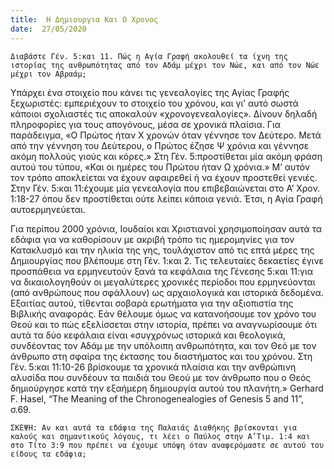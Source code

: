 ```yaml
---
title:  Η Δημιουργια Και Ο Χρονος
date:  27/05/2020
---
```


`Διαβάστε Γέν. 5:και 11. Πώς η Αγία Γραφή ακολουθεί τα ίχνη της ιστορίας της ανθρωπότητας από τον Αδάμ μέχρι τον Νώε, και από τον Νώε μέχρι τον Αβραάμ;`

Υπάρχει ένα στοιχείο που κάνει τις γενεαλογίες της Αγίας Γραφής ξεχωριστές: εμπεριέχουν το στοιχείο του χρόνου, και γι’ αυτό σωστά κάποιοι σχολιαστές τις αποκαλούν «χρονογενεαλογίες». Δίνουν δηλαδή πληροφορίες για τους απογόνους, μέσα σε χρονικά πλαίσια. Για παράδειγμα, «Ο Πρώτος ήταν Χ χρονών όταν γέννησε τον Δεύτερο. Μετά από την γέννηση του Δεύτερου, ο Πρώτος έζησε Ψ χρόνια και γέννησε ακόμη πολλούς γιούς και κόρες.» Στη Γέν. 5:προστίθεται μία ακόμη φράση αυτού του τύπου, «Και οι ημέρες του Πρώτου ήταν Ω χρόνια.» Μ’ αυτόν τον τρόπο αποκλείεται να έχουν αφαιρεθεί ή να έχουν προστεθεί γενιές. Στην Γέν. 5:και 11:έχουμε μία γενεαλογία που επιβεβαιώνεται στο Α’ Χρον. 1:18-27 όπου δεν προστίθεται ούτε λείπει κάποια γενιά. Έτσι, η Αγία Γραφή αυτοερμηνεύεται.

Για περίπου 2000 χρόνια, Ιουδαίοι και Χριστιανοί χρησιμοποίησαν αυτά τα εδάφια για να καθορίσουν με ακριβή τρόπο τις ημερομηνίες για τον Κατακλυσμό και την ηλικία της γης, τουλάχιστον από τις επτά μέρες της Δημιουργίας που βλέπουμε στη Γέν. 1:και 2. Τις τελευταίες δεκαετίες έγινε προσπάθεια να ερμηνευτούν ξανά τα κεφάλαια της Γένεσης 5:και 11:για να δικαιολογηθούν οι μεγαλύτερες χρονικές περίοδοι που ερμηνεύονται (από ανθρώπους που σφάλλουν) ως  αρχαιολογικά και ιστορικά δεδομένα. Εξαιτίας αυτού, τίθενται σοβαρά ερωτήματα για την αξιοπιστία της Βιβλικής αναφοράς. Εάν θέλουμε όμως να κατανοήσουμε τον χρόνο του Θεού και το πώς εξελίσσεται στην ιστορία, πρέπει να αναγνωρίσουμε ότι αυτά τα δύο κεφάλαια είναι «συγχρόνως ιστορικά και θεολογικά, συνδέοντας τον Αδάμ με την υπόλοιπη ανθρωπότητα, και τον Θεό με τον άνθρωπο στη σφαίρα της έκτασης του διαστήματος και του χρόνου. Στη Γέν. 5:και 11:10-26 βρίσκουμε τα χρονικά πλαίσια και την ανθρώπινη αλυσίδα που συνδέουν τα παιδιά του Θεού με τον άνθρωπο που ο Θεός δημιούργησε κατά την εξαήμερη δημιουργία αυτού του πλανήτη.» Gerhard F. Hasel, “The Meaning of the Chronogenealogies of Genesis 5 and 11”, σ.69.

`ΣΚΕΨΗ: Αν και αυτά τα εδάφια της Παλαιάς Διαθήκης βρίσκονται για καλούς και σημαντικούς λόγους, τι λέει ο Παύλος στην Α’Τιμ. 1:4 και στο Τίτο 3:9 που πρέπει να έχουμε υπόψη όταν αναφερόμαστε σε αυτού του είδους τα εδάφια;`